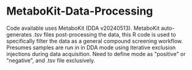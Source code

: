 # MetaboKit-Data-Processing
Code available uses MetaboKit (DDA v20240513). MetaboKit auto-generates .tsv files post-processing the data, this R code is used to specifically filter the data as a general compound screening workflow.
Presumes samples are run in in DDA mode using iterative exclusion injections during data acquisition. 
Need to define mode as "positive" or "negative", and .tsv file exclusively.

